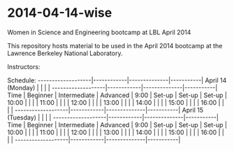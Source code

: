 2014-04-14-wise
===============

Women in Science and Engineering bootcamp at LBL April 2014

This repository hosts material to be used in the April 2014 bootcamp at the 
Lawrence Berkeley National Laboratory. 

Instructors:



Schedule:
-------------------|------------|--------------|-----------|
April 14 (Monday)  |            |              |           |
-------------------|------------|--------------|-----------|
Time               | Beginner   | Intermediate | Advanced  |
9:00               |  Set-up    | Set-up       | Set-up    |
10:00              |            |              |           |
11:00              |            |              |           |
12:00              |            |              |           |
13:00              |            |              |           |
14:00              |            |              |           |
15:00              |            |              |           |
16:00              |            |              |           |
-------------------|------------|--------------|-----------|
April 15 (Tuesday) |            |              |           |
-------------------|------------|--------------|-----------|
Time               | Beginner   | Intermediate | Advanced  |
9:00               |  Set-up    | Set-up       | Set-up    |
10:00              |            |              |           |
11:00              |            |              |           |
12:00              |            |              |           |
13:00              |            |              |           |
14:00              |            |              |           |
15:00              |            |              |           |
16:00              |            |              |           |
-------------------|------------|--------------|-----------|
